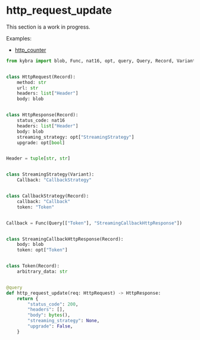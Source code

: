 # http_request_update

This section is a work in progress.

Examples:

-   [http_counter](https://github.com/demergent-labs/kybra/tree/main/examples/motoko_examples/http_counter)

```python
from kybra import blob, Func, nat16, opt, query, Query, Record, Variant


class HttpRequest(Record):
    method: str
    url: str
    headers: list["Header"]
    body: blob


class HttpResponse(Record):
    status_code: nat16
    headers: list["Header"]
    body: blob
    streaming_strategy: opt["StreamingStrategy"]
    upgrade: opt[bool]


Header = tuple[str, str]


class StreamingStrategy(Variant):
    Callback: "CallbackStrategy"


class CallbackStrategy(Record):
    callback: "Callback"
    token: "Token"


Callback = Func(Query[["Token"], "StreamingCallbackHttpResponse"])


class StreamingCallbackHttpResponse(Record):
    body: blob
    token: opt["Token"]


class Token(Record):
    arbitrary_data: str


@query
def http_request_update(req: HttpRequest) -> HttpResponse:
    return {
        "status_code": 200,
        "headers": [],
        "body": bytes(),
        "streaming_strategy": None,
        "upgrade": False,
    }
```
